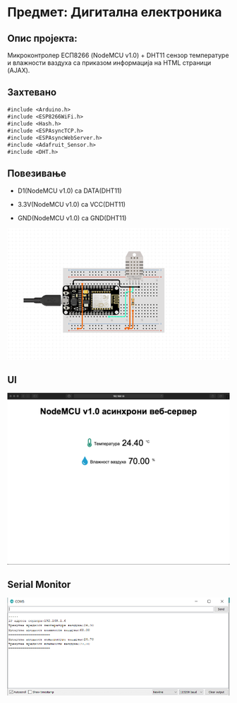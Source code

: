 # Предмет: Дигитална електроника

## Опис пројекта: 

Микроконтролер ЕСП8266 (NodeMCU v1.0) + DHT11 сензор температуре и влажности ваздуха са 
приказом информација на HTML страници (AJAX).

## Захтевано 

``` Arduino
#include <Arduino.h>
#include <ESP8266WiFi.h>
#include <Hash.h>
#include <ESPAsyncTCP.h>
#include <ESPAsyncWebServer.h>
#include <Adafruit_Sensor.h>
#include <DHT.h>
```
## Повезивање

* D1(NodeMCU v1.0)  са  DATA(DHT11) 

* 3.3V(NodeMCU v1.0) са VCC(DHT11) 

* GND(NodeMCU v1.0) са GND(DHT11) 

![shema](/img/shema.png)

## UI

![UI](/img/UserInterface.png)

## Serial Monitor

![SM](/img/SerialMonitor.png)
